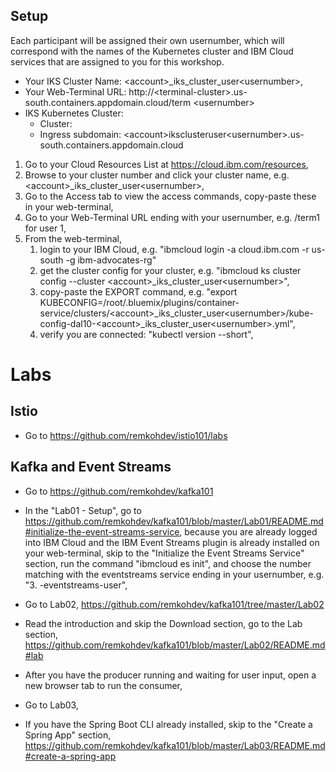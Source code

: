 ## Setup

Each participant will be assigned their own usernumber, which will correspond with the names of the Kubernetes cluster and IBM Cloud services that are assigned to you for this workshop. 

* Your IKS Cluster Name: &lt;account&gt;_iks_cluster_user&lt;usernumber&gt;,
* Your Web-Terminal URL: http://&lt;terminal-cluster&gt;.us-south.containers.appdomain.cloud/term &lt;usernumber&gt;
* IKS Kubernetes Cluster: 
  * Cluster:
  * Ingress subdomain: &lt;account&gt;iksclusteruser&lt;usernumber&gt;.us-south.containers.appdomain.cloud

1. Go to your Cloud Resources List at https://cloud.ibm.com/resources,
2. Browse to your cluster number and click your cluster name, e.g. &lt;account&gt;_iks_cluster_user&lt;usernumber&gt;,
3. Go to the Access tab to view the access commands, copy-paste these in your web-terminal,
4. Go to your Web-Terminal URL ending with your usernumber, e.g. /term1 for user 1,
5. From the web-terminal, 
   1. login to your IBM Cloud, e.g. "ibmcloud login -a cloud.ibm.com -r us-south -g ibm-advocates-rg"
   2. get the cluster config for your cluster, e.g. "ibmcloud ks cluster config --cluster &lt;account&gt;_iks_cluster_user&lt;usernumber&gt;",
   3. copy-paste the EXPORT command, e.g. "export KUBECONFIG=/root/.bluemix/plugins/container-service/clusters/&lt;account&gt;_iks_cluster_user&lt;usernumber&gt;/kube-config-dal10-&lt;account&gt;_iks_cluster_user&lt;usernumber&gt;.yml",
   4. verify you are connected: "kubectl version --short",
   
# Labs

## Istio

* Go to https://github.com/remkohdev/istio101/labs

## Kafka and Event Streams

* Go to https://github.com/remkohdev/kafka101
* In the "Lab01 - Setup", go to https://github.com/remkohdev/kafka101/blob/master/Lab01/README.md#initialize-the-event-streams-service, because you are already logged into IBM Cloud and the IBM Event Streams plugin is already installed on your web-terminal, skip to the "Initialize the Event Streams Service" section, run the command "ibmcloud es init", and choose the number matching with the eventstreams service ending in your usernumber, e.g. "3. <account>-eventstreams-user<usernumber>",

* Go to Lab02, https://github.com/remkohdev/kafka101/tree/master/Lab02
* Read the introduction and skip the Download section, go to the Lab section, https://github.com/remkohdev/kafka101/blob/master/Lab02/README.md#lab
* After you have the producer running and waiting for user input, open a new browser tab to run the consumer,

* Go to Lab03, 
* If you have the Spring Boot CLI already installed, skip to the "Create a Spring App" section, https://github.com/remkohdev/kafka101/blob/master/Lab03/README.md#create-a-spring-app

